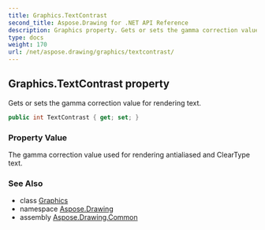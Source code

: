 ```yaml
---
title: Graphics.TextContrast
second_title: Aspose.Drawing for .NET API Reference
description: Graphics property. Gets or sets the gamma correction value for rendering text
type: docs
weight: 170
url: /net/aspose.drawing/graphics/textcontrast/
---
```

## Graphics.TextContrast property

Gets or sets the gamma correction value for rendering text.

```csharp
public int TextContrast { get; set; }
```

### Property Value

The gamma correction value used for rendering antialiased and ClearType text.

### See Also

* class [Graphics](../)
* namespace [Aspose.Drawing](../../graphics/)
* assembly [Aspose.Drawing.Common](../../../)


